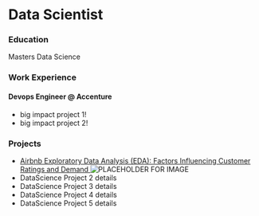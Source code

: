 # Data Scientist

### Education
Masters Data Science

### Work Experience
#### Devops Engineer @ Accenture
- big impact project 1!
- big impact project 2!

### Projects
- [Airbnb Exploratory Data Analysis (EDA): Factors Influencing Customer Ratings and Demand ](https://github.com/vndayambaje/Airbnb_EDA_Project)
  ![PLACEHOLDER FOR IMAGE](/assets/img/Airbnb.PNG)
- DataScience Project 2 details
- DataScience Project 3 details
- DataScience Project 4 details
- DataScience Project 5 details 
